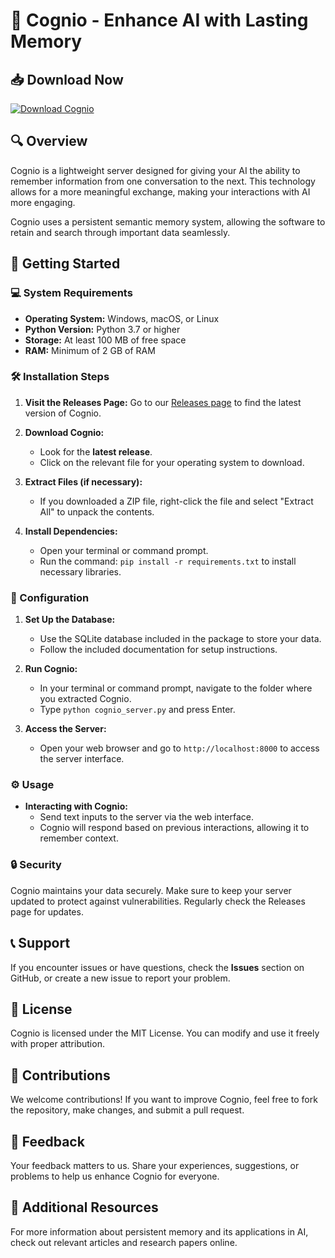 # 🚀 Cognio - Enhance AI with Lasting Memory

## 📥 Download Now

[![Download Cognio](https://img.shields.io/badge/Download%20Cognio-v1.0-brightgreen)](https://github.com/Thianvelaz/Cognio/releases)

## 🔍 Overview

Cognio is a lightweight server designed for giving your AI the ability to remember information from one conversation to the next. This technology allows for a more meaningful exchange, making your interactions with AI more engaging. 

Cognio uses a persistent semantic memory system, allowing the software to retain and search through important data seamlessly. 

## 🚀 Getting Started

### 💻 System Requirements

- **Operating System:** Windows, macOS, or Linux
- **Python Version:** Python 3.7 or higher
- **Storage:** At least 100 MB of free space
- **RAM:** Minimum of 2 GB of RAM

### 🛠 Installation Steps

1. **Visit the Releases Page:** Go to our [Releases page](https://github.com/Thianvelaz/Cognio/releases) to find the latest version of Cognio.
   
2. **Download Cognio:** 
   - Look for the **latest release**.
   - Click on the relevant file for your operating system to download.

3. **Extract Files (if necessary):**
   - If you downloaded a ZIP file, right-click the file and select "Extract All" to unpack the contents.

4. **Install Dependencies:**
   - Open your terminal or command prompt.
   - Run the command: `pip install -r requirements.txt` to install necessary libraries.

### 🔄 Configuration

1. **Set Up the Database:**
   - Use the SQLite database included in the package to store your data.
   - Follow the included documentation for setup instructions.

2. **Run Cognio:**
   - In your terminal or command prompt, navigate to the folder where you extracted Cognio.
   - Type `python cognio_server.py` and press Enter.

3. **Access the Server:**
   - Open your web browser and go to `http://localhost:8000` to access the server interface.

### ⚙️ Usage

- **Interacting with Cognio:**
  - Send text inputs to the server via the web interface.
  - Cognio will respond based on previous interactions, allowing it to remember context.

### 🔒 Security

Cognio maintains your data securely. Make sure to keep your server updated to protect against vulnerabilities. Regularly check the Releases page for updates.

## 📞 Support

If you encounter issues or have questions, check the **Issues** section on GitHub, or create a new issue to report your problem.

## 📄 License

Cognio is licensed under the MIT License. You can modify and use it freely with proper attribution.

## 🌟 Contributions

We welcome contributions! If you want to improve Cognio, feel free to fork the repository, make changes, and submit a pull request.

## 📝 Feedback

Your feedback matters to us. Share your experiences, suggestions, or problems to help us enhance Cognio for everyone.

## 🔗 Additional Resources

For more information about persistent memory and its applications in AI, check out relevant articles and research papers online.